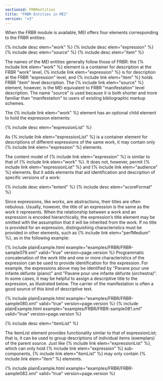 ```yaml
---
sectionid: FRBRentities
title: "FRBR Entities in MEI"
version: "v3"
---
```


When the FRBR module is available, MEI offers four elements corresponding to the FRBR
entities:



{% include desc elem="work" %}
{% include desc elem="expression" %}
{% include desc elem="source" %}
{% include desc elem="item" %}




The names of the MEI entities generally follow those of FRBR: the {% include link elem="work" %}
element is a container for description at the FRBR "work" level, {% include link elem="expression" %} is for description at the FRBR "expression" level, and {% include link elem="item" %} holds FRBR "item" level description. The {% include link elem="source" %} element,
however, is the MEI equivalent to FRBR "manifestation" level description. The name
"source" is
used because it is both shorter and more familiar than "manifestation" to users of
existing
bibliographic markup schemes.

The {% include link elem="work" %} element has an optional child element to hold the expression
elements:



{% include desc elem="expressionList" %}




As {% include link elem="expressionList" %} is a container element for descriptions of different
expressions of the same work, it may contain only {% include link elem="expression" %}
elements.

The content model of {% include link elem="expression" %} is similar to that of {% include link elem="work" %}. It does not, however, permit {% include link elem="expressionList" %} and {% include link elem="audience" %} elements. But it adds elements that aid identification and
description of specific versions of a work:



{% include desc elem="extent" %}
{% include desc elem="scoreFormat" %}




Since expressions, like works, are abstractions, their titles are often nebulous.
Usually,
however, the title of an expression is the same as the work it represents. When the
relationship between a work and an expression is encoded hierarchically, the expression’s
title element may be omitted with the assumption that it will be inherited from the
work. If
no title is provided for an expression, distinguishing characteristics must be provided
in
other elements, such as {% include link elem="perfMedium" %}, as in the following example:

{% include plainExample.html example="examples/FRBR/FRBR-sample079.xml" valid="true" version=page.version %}
Programmatic concatenation of the work title and one or more characteristics of the
expression can be used to provide identification for the expression. For example,
the
expressions above may be identified by "Pavane pour une infante défunte (piano)" and
"Pavane
pour une infante défunte (orchestra)". In some cases, it may be helpful to assign
a
descriptive title to the expression, as illustrated below. The carrier of the manifestation
is
often a good source of this kind of descriptive text.

{% include plainExample.html example="examples/FRBR/FRBR-sample080.xml" valid="true" version=page.version %}
{% include plainExample.html example="examples/FRBR/FRBR-sample081.xml" valid="true" version=page.version %}


{% include desc elem="itemList" %}




The itemList element provides functionality similar to that of expressionList; that
is, it
can be used to group descriptions of individual items (exemplars) of the parent source.
Just
like {% include link elem="expressionList" %}, which can only hold {% include link elem="expression" %} sub-components, {% include link elem="itemList" %} may only contain {% include link elem="item" %} elements.

{% include plainExample.html example="examples/FRBR/FRBR-sample082.xml" valid="true" version=page.version %}
